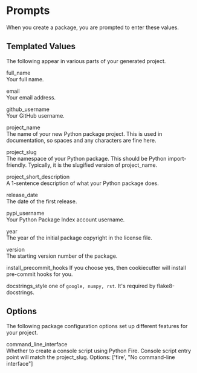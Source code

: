 # Prompts

When you create a package, you are prompted to enter these values.

## Templated Values

The following appear in various parts of your generated project.

full_name  
Your full name.

email  
Your email address.

github_username  
Your GitHub username.

project_name  
The name of your new Python package project. This is used in
documentation, so spaces and any characters are fine here.

project_slug  
The namespace of your Python package. This should be Python
import-friendly. Typically, it is the slugified version of
project_name.

project_short_description  
A 1-sentence description of what your Python package does.

release_date  
The date of the first release.

pypi_username  
Your Python Package Index account username.

year  
The year of the initial package copyright in the license file.

version  
The starting version number of the package.

install_precommit_hooks
If you choose yes, then cookiecutter will install pre-commit hooks for you.

docstrings_style
one of `google, numpy, rst`. It's required by flake8-docstrings.

## Options

The following package configuration options set up different features
for your project.


command_line_interface  
Whether to create a console script using Python Fire. Console script
entry point will match the project_slug. Options: \['fire', "No
command-line interface"\]
